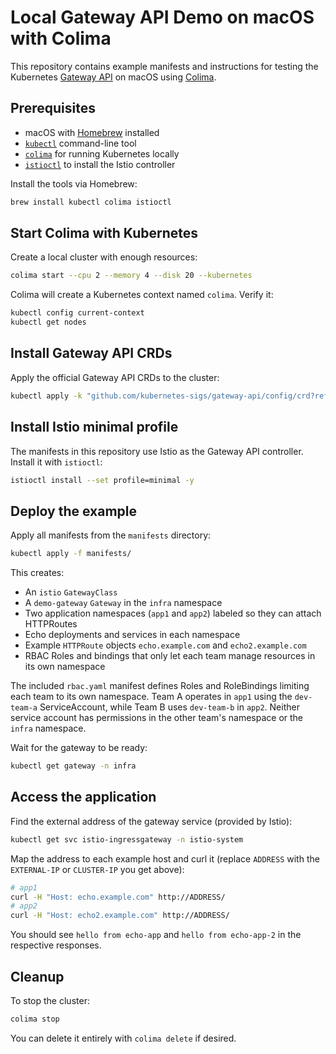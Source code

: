 # Local Gateway API Demo on macOS with Colima

This repository contains example manifests and instructions for testing the Kubernetes [Gateway API](https://gateway-api.sigs.k8s.io/) on macOS using [Colima](https://github.com/abiosoft/colima).

## Prerequisites

- macOS with [Homebrew](https://brew.sh/) installed
- [`kubectl`](https://kubernetes.io/docs/tasks/tools/) command-line tool
- [`colima`](https://github.com/abiosoft/colima) for running Kubernetes locally
- [`istioctl`](https://istio.io/latest/docs/setup/install/istioctl/) to install the Istio controller

Install the tools via Homebrew:

```bash
brew install kubectl colima istioctl
```

## Start Colima with Kubernetes

Create a local cluster with enough resources:

```bash
colima start --cpu 2 --memory 4 --disk 20 --kubernetes
```

Colima will create a Kubernetes context named `colima`. Verify it:

```bash
kubectl config current-context
kubectl get nodes
```

## Install Gateway API CRDs

Apply the official Gateway API CRDs to the cluster:

```bash
kubectl apply -k "github.com/kubernetes-sigs/gateway-api/config/crd?ref=v1.0.0"
```

## Install Istio minimal profile

The manifests in this repository use Istio as the Gateway API controller. Install it with `istioctl`:

```bash
istioctl install --set profile=minimal -y
```

## Deploy the example

Apply all manifests from the `manifests` directory:

```bash
kubectl apply -f manifests/
```

This creates:

- An `istio` `GatewayClass`
- A `demo-gateway` `Gateway` in the `infra` namespace
- Two application namespaces (`app1` and `app2`) labeled so they can attach HTTPRoutes
- Echo deployments and services in each namespace
- Example `HTTPRoute` objects `echo.example.com` and `echo2.example.com`
- RBAC Roles and bindings that only let each team manage resources in its own namespace

The included `rbac.yaml` manifest defines Roles and RoleBindings limiting each
team to its own namespace. Team A operates in `app1` using the `dev-team-a`
ServiceAccount, while Team B uses `dev-team-b` in `app2`. Neither service
account has permissions in the other team's namespace or the `infra` namespace.

Wait for the gateway to be ready:

```bash
kubectl get gateway -n infra
```

## Access the application

Find the external address of the gateway service (provided by Istio):

```bash
kubectl get svc istio-ingressgateway -n istio-system
```

Map the address to each example host and curl it (replace `ADDRESS` with the `EXTERNAL-IP` or `CLUSTER-IP` you get above):

```bash
# app1
curl -H "Host: echo.example.com" http://ADDRESS/
# app2
curl -H "Host: echo2.example.com" http://ADDRESS/
```

You should see `hello from echo-app` and `hello from echo-app-2` in the respective responses.

## Cleanup

To stop the cluster:

```bash
colima stop
```

You can delete it entirely with `colima delete` if desired.
